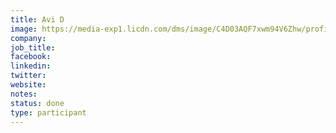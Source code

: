 ```yaml
---
title: Avi D
image: https://media-exp1.licdn.com/dms/image/C4D03AQF7xwm94V6Zhw/profile-displayphoto-shrink_400_400/0?e=1611792000&v=beta&t=A1gq8ffakuIoBTLF-34yC_aW602TPmXX_6G34-YeeZw
company: 
job_title:
facebook:
linkedin: 
twitter:
website:
notes:
status: done
type: participant
---
```

